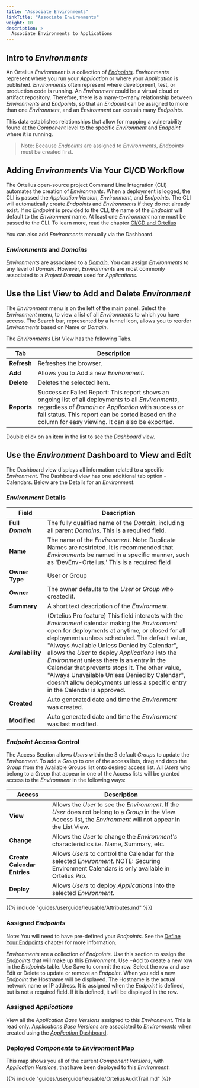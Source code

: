 ```yaml
---
title: "Associate Environments"
linkTitle: "Associate Environments"
weight: 10
description: >
  Associate Environments to Applications
---
```

## Intro to _Environments_

An Ortelius _Environment_ is a collection of [_Endpoints_](/guides/userguide/define-endpoints/). _Environments_ represent where you run your _Application_ or where your _Application_ is published. _Environments_ often represent where development, test, or production code is running. An _Environment_ could be a virtual cloud or artifact repository. Therefore, there is a many-to-many relationship between _Environments_ and _Endpoints_, so that an _Endpoint_ can be assigned to more than one _Environment_, and an _Environment_ can contain many _Endpoints_. 

This data establishes relationships that allow for mapping a vulnerability found at the _Component_ level to the specific _Environment_ and _Endpoint_ where it is running.
 
>Note: Because _Endpoints_ are assigned to _Environments_, _Endpoints_ must be created first. 

## Adding _Environments_ Via Your CI/CD Workflow

The Ortelius open-source project Command Line Integration (CLI) automates the creation of _Environments_. When a deployment is logged, the CLI is passed the _Application Version_, _Environment_, and _Endpoints_. The CLI will automatically create _Endpoints_ and _Environments_ if they do not already exist. If no _Endpoint_ is provided to the CLI, the name of the _Endpoint_ will default to the _Environment_ name. At least one _Environment_ name must be passed to the CLI. To learn more, read the chapter  [CI/CD and Ortelius](/guides/userguide/integrations/ci-cd_integrations/)

You can also add _Environments_ manually via the Dashboard.


### _Environments_ and _Domains_

_Environments_ are associated to a [_Domain_](/guides/userguide/definedomains/). You can assign _Environments_ to any level of _Domain_. However, _Environments_ are most commonly associated to a _Project Domain_ used for _Applications_. 

## Use the List View to Add and Delete _Environment_ 

The _Environment_ menu is on the left of the main panel. Select the _Environment_ menu, to view a list of all _Environments_ to which you have access. The Search bar, represented by a funnel icon, allows you to reorder _Environments_ based on Name or _Domain_.

The _Environments_ List View has the following Tabs.

| Tab         | Description                                                                                                                                                                                                                                                          |
|-------------|----------------------------------------------------------------------------------------------------------------------------------------------------------------------------------------------------------------------------------------------------------------------|
| **Refresh** | Refreshes the browser.                                                                                                                                                                                                                                               |
| **Add**     | Allows you to Add a new _Environment_.                                                                                                                                                                                                                               |
| **Delete**  | Deletes the selected item.                                                                                                                                                                                                                                           |
| **Reports** | Success or Failed Report:  This report shows an ongoing list of all deployments to all _Environments_, regardless of _Domain_ or _Application_ with success or fail status. This report can be sorted based on the column for easy viewing. It can also be exported. |

Double click on an item in the list to see the _Dashboard_ view.

## Use the _Environment_ Dashboard to View and Edit

The Dashboard view displays all information related to a specific _Environment_. The Dashboard view has one additional tab option - Calendars. Below are the Details for an _Environment_.

### _Environment_ Details

| Field | Description |
| --- | --- |
|**Full _Domain_**| The fully qualified name of the _Domain_, including all parent _Domains_. This is a required field. 
| **Name**| The name of the _Environment_. Note: Duplicate Names are restricted. It is recommended that _Environments_ be named in a specific manner, such as 'DevEnv-Ortelius.' This is a required field |
|**Owner Type**| User or Group |
| **Owner**| The owner defaults to the _User_ or _Group_ who created it.  |
|**Summary**| A short text description of the _Environment_. |
|**Availability**| (Ortelius Pro feature) This field interacts with the _Environment_ calendar making the _Environment_ open for deployments at anytime, or closed for all deployments unless scheduled. The default value, "Always Available Unless Denied by Calendar", allows the _User_ to deploy _Applications_ into the _Environment_ unless there is an entry in the Calendar that prevents stops it. The other value, "Always Unavailable Unless Denied by Calendar", doesn't allow deployments unless a specific entry in the Calendar is approved. |
| **Created** | Auto generated date and time the _Environment_ was created. |
| **Modified** | Auto generated date and time the _Environment_ was last modified. |

### _Endpoint_ Access Control

The Access Section allows _Users_ within the 3 default _Groups_ to update the _Environment_. To add a _Group_ to one of the access lists, drag and drop the _Group_ from the Available Groups list onto desired access list. All _Users_ who belong to a _Group_ that appear in one of the Access lists will be granted access to the _Environment_ in the following ways:

| Access                      | Description                                                                                                                                                         |
|-----------------------------|---------------------------------------------------------------------------------------------------------------------------------------------------------------------|
| **View**                    | Allows the _User_ to see the _Environment_. If the _User_ does not belong to a _Group_ in the View Access list, the _Environment_ will not appear in the List View. |
| **Change**                  | Allows the _User_ to change the _Environment's_ characteristics i.e. Name, Summary, etc.                                                                            |
| **Create Calendar Entries** | Allows _Users_ to control the Calendar for the selected _Environment_. NOTE: Securing Environment Calendars is only available in Ortelius Pro.                     |
| **Deploy**                  | Allows _Users_ to deploy  _Applications_ into the selected _Environment_.                                                                                           |

{{% include "guides/userguide/reusable/Attributes.md" %}}

### Assigned _Endpoints_

Note: You will need to have pre-defined your _Endpoints_.  See the [Define Your Endpoints](/guides/userguide/define-endpoints/) chapter for more information.

_Environments_ are a collection of _Endpoints_. Use this section to assign the _Endpoints_ that will make up this _Environment_. Use +Add to create a new row in the _Endpoints_ table. Use Save to commit the row.  Select the row and use Edit or Delete to update or remove an _Endpoint_. When you add a new _Endpoint_ the  Hostname will be displayed. The Hostname is the actual network name or IP address.  It is assigned when the _Endpoint_ is defined, but is not a required field. If it is defined, it will be displayed in the row.


### Assigned _Applications_

View all the _Application Base Versions_ assigned to this _Environment_. This is read only.  _Applications Base Versions_ are associated to _Environments_ when created using the [_Application_ Dashboard](/guides/userguide/2-defining-applications/).

### Deployed _Components_ to _Environment_ Map

This map shows you all of the current _Component Versions_, with _Application Versions_, that have been deployed to this _Environment_.

{{% include "guides/userguide/reusable/OrteliusAuditTrail.md" %}}